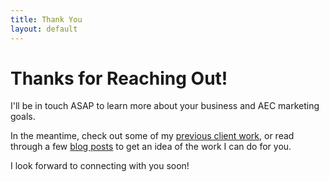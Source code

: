```yaml
---
title: Thank You
layout: default
---
```


# Thanks for Reaching Out!

I'll be in touch ASAP to learn more about your business and AEC marketing goals.

In the meantime, check out some of my [previous client work](/projects), or read through a few [blog posts](/blog) to get an idea of the work I can do for you.

I look forward to connecting with you soon!
